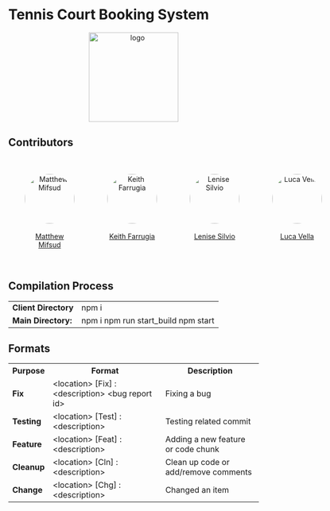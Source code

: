 # Tennis Court Booking System

<p align="center"><a target="_blank" rel="noopener noreferrer"><img width="180" src="https://i.ibb.co/z6nLrz5/logo.png" alt="logo"></a></p>

Contributors
---

<div style="margin-right: 20px; text-align: center; display: flex;">
<figure style="margin:33px">
    <img alt="Matthew Mifsud" style="width: 100px; border-radius:50%;" src="https://avatars.githubusercontent.com/u/97695752?v=4"/>
    <br></br>
    <figcaption><a href="https://github.com/mifsudmatthew"  alt="Matthew Mifsud">Matthew Mifsud</a></figcaption>
</figure>
<figure align="center" style="margin:33px">
    <img alt="Keith Farrugia" style="width: 100px; border-radius: 50%;"
     src="https://avatars.githubusercontent.com/u/148719589?v=4"/>
    <br></br>
    <figcaption>
    <a href="https://github.com/KeithFarrugia" alt="Keith Farrugia">Keith Farrugia</a>
    </figcaption>
</figure>
<figure align="center" style="margin:33px">
    <img alt="Lenise Silvio" style="width: 100px; border-radius: 50%;"
     src="https://avatars.githubusercontent.com/u/147991201?v=4" />
    <br></br>
    <figcaption>
    <a href="https://github.com/lensil" alt="Lenise Silvio">Lenise Silvio</a>
    </figcaption>
</figure>
<figure align="center" style="margin:33px">
    <img alt="Luca Vella" style="width: 100px; border-radius: 50%;"
     src="https://avatars.githubusercontent.com/u/104022853?v=4"/>
    <br></br>
    <figcaption>
    <a href="https://github.com/FirePhoenixBro" alt="Luca Vella">Luca Vella</a>
    </figcaption>
</figure>
</div>

Compilation Process
-------------------

<table>
  <tr>
    <td><b>Client Directory</b></td>
    <td>npm i</td>
  </tr>
  <tr>
    <td><b>Main Directory:</b></td>
    <td>
    npm i
    npm run start_build
    npm start
    </td>
  </tr>
</table>


Formats
--------

<table>
  <tr>
    <th><b>Purpose</b></th>
    <th> Format</th>
    <th> Description</th>
  </tr>

  <tr>
    <td><b>Fix</b></td>
    <td>&lt;location&gt; [Fix] : &lt;description&gt; &lt;bug report id&gt;</td>
    <td>Fixing a bug</td>
  </tr>
  
  <tr>
    <td><b>Testing</b></td>
    <td>&lt;location&gt; [Test] : &lt;description&gt;</td>
    <td>Testing related commit</td>
  </tr>

  <tr>
    <td><b>Feature</b></td>
    <td>&lt;location&gt; [Feat] : &lt;description&gt;</td>
    <td>Adding a new feature or code chunk</td>
  </tr>

  <tr>
    <td><b>Cleanup</b></td>
    <td>&lt;location&gt; [Cln] : &lt;description&gt;</td>
    <td>Clean up code or add/remove comments</td>
  </tr>

  <tr>
    <td><b>Change</b></td>
    <td>&lt;location&gt; [Chg] : &lt;description&gt;</td>
    <td>Changed an item</td>
  </tr>
</table>
